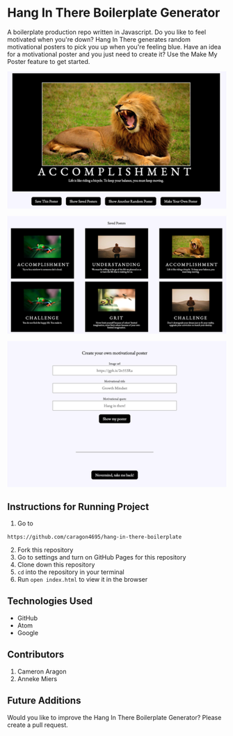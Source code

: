 # Hang In There Boilerplate Generator

A boilerplate production repo written in Javascript. Do you like to feel motivated when you're down? Hang In There generates random motivational posters to pick you up when you're feeling blue. Have an idea for a motivational poster and you just need to create it? Use the Make My Poster feature to get started.

![screenshot of main page](readme-imgs/boilerplate-main-page.png)

![boilerplate-generator-saved-posters-page](readme-imgs/saved-images-image.png)

![screenshot-of-make-your-own-page](readme-imgs/create-your-own-page.png)


## Instructions for Running Project

1. Go to
```
https://github.com/caragon4695/hang-in-there-boilerplate
```
2. Fork this repository
3. Go to settings and turn on GitHub Pages for this repository
4. Clone down this repository
5. `cd` into the repository in your terminal
6. Run `open index.html` to view it in the browser

## Technologies Used

* GitHub
* Atom
* Google

## Contributors

1. Cameron Aragon
2. Anneke Miers

## Future Additions

Would you like to improve the Hang In There Boilerplate Generator? Please create a pull request.
